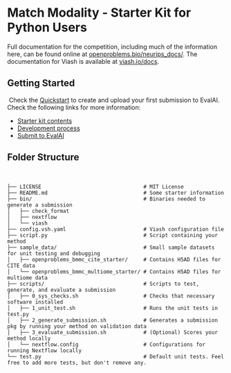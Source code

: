 # Match Modality - Starter Kit for Python Users

Full documentation for the competition, including much of the information here, can be found online 
at [openproblems.bio/neurips_docs/](https://openproblems.bio/neurips_docs/). The documentation for 
Viash is available at [viash.io/docs](https://viash.io/docs).
​
## Getting Started
​
Check the [Quickstart](https://openproblems.bio/neurips_docs/submission/quickstart/) to create and upload your first submission to EvalAI.
​
Check the following links for more information:
​
- [Starter kit contents](https://openproblems.bio/neurips_docs/submission/starter_kit_contents/)
- [Development process](https://openproblems.bio/neurips_docs/submission/development_process/)
- [Submit to EvalAI](https://eval.ai/web/challenges/challenge-page/1111/submission)
​
## Folder Structure
​
```
├── LICENSE                                 # MIT License
├── README.md                               # Some starter information
├── bin/                                    # Binaries needed to generate a submission
│   ├── check_format
│   ├── nextflow
│   └── viash
├── config.vsh.yaml                         # Viash configuration file
├── script.py                               # Script containing your method
├── sample_data/                            # Small sample datasets for unit testing and debugging
│   ├── openproblems_bmmc_cite_starter/     # Contains H5AD files for CITE data
│   └── openproblems_bmmc_multiome_starter/ # Contains H5AD files for multiome data
├── scripts/                                # Scripts to test, generate, and evaluate a submission
│   ├── 0_sys_checks.sh                     # Checks that necessary software installed
│   ├── 1_unit_test.sh                      # Runs the unit tests in test.py
│   ├── 2_generate_submission.sh            # Generates a submission pkg by running your method on validation data
│   ├── 3_evaluate_submission.sh            # (Optional) Scores your method locally
│   └── nextflow.config                     # Configurations for running Nextflow locally
└── test.py                                 # Default unit tests. Feel free to add more tests, but don't remove any.
```

